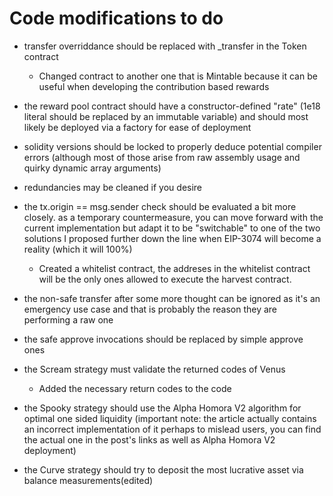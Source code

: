 # Code modifications to do


- transfer overriddance should be replaced with _transfer in the Token contract 
    - Changed contract to another one that is Mintable because it can be useful when developing the contribution based rewards

- the reward pool contract should have a constructor-defined "rate" (1e18 literal should be replaced by an immutable variable) and should most likely be deployed via a factory for ease of deployment

- solidity versions should be locked to properly deduce potential compiler errors (although most of those arise from raw assembly usage and quirky dynamic array arguments)

- redundancies may be cleaned if you desire

- the tx.origin == msg.sender check should be evaluated a bit more closely. as a temporary countermeasure, you can move forward with the current implementation but adapt it to be "switchable" to one of the two solutions I proposed further down the line when EIP-3074 will become a reality (which it will 100%) 
    - Created a whitelist contract, the addreses in the whitelist contract will be the only ones allowed to execute the harvest contract. 

- the non-safe transfer after some more thought can be ignored as it's an emergency use case and that is probably the reason they are performing a raw one

- the safe approve invocations should be replaced by simple approve ones

- the Scream strategy must validate the returned codes of Venus 
    - Added the necessary return codes to the code

- the Spooky strategy should use the Alpha Homora V2 algorithm for optimal one sided liquidity (important note: the article actually contains an incorrect implementation of it perhaps to mislead users, you can find the actual one in the post's links as well as Alpha Homora V2 deployment)

- the Curve strategy should try to deposit the most lucrative asset via balance measurements(edited)

